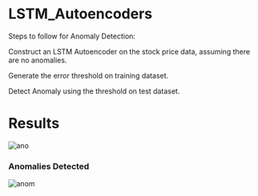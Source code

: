 # LSTM_Autoencoders
Steps to follow for Anomaly Detection: 

Construct an LSTM Autoencoder on the stock price data, assuming there are no anomalies. 

Generate the error threshold on training dataset. 

Detect Anomaly using the threshold on test dataset.

# Results

![ano](https://user-images.githubusercontent.com/67474853/178435002-dd8ac3a4-6f7d-420b-886a-6f148b82d4d4.PNG)

### Anomalies Detected
![anom](https://user-images.githubusercontent.com/67474853/178435010-a896f3a7-3022-409f-a1de-6f63766cea7f.PNG)
